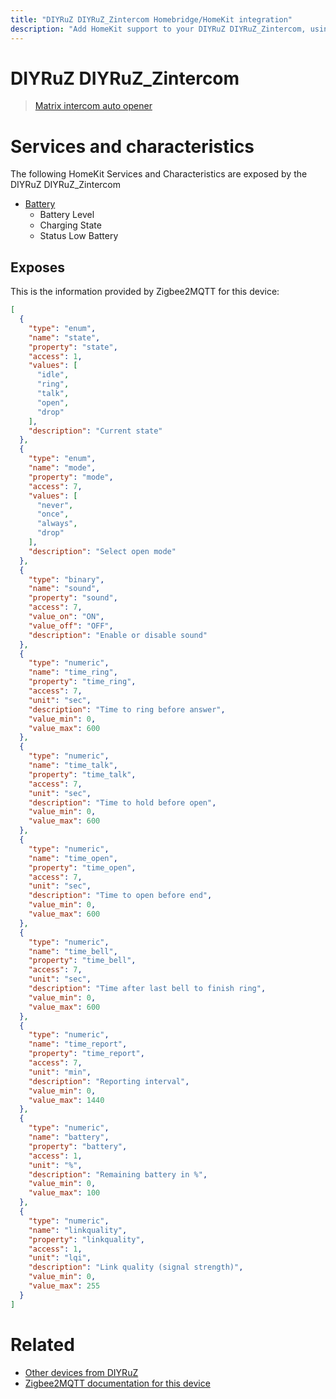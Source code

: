 ```yaml
---
title: "DIYRuZ DIYRuZ_Zintercom Homebridge/HomeKit integration"
description: "Add HomeKit support to your DIYRuZ DIYRuZ_Zintercom, using Homebridge, Zigbee2MQTT and homebridge-z2m."
---
```

<!---
This file has been GENERATED using src/docgen/docgen.ts
DO NOT EDIT THIS FILE MANUALLY!
-->
# DIYRuZ DIYRuZ_Zintercom
> [Matrix intercom auto opener](https://diyruz.github.io/posts/zintercom/)


# Services and characteristics
The following HomeKit Services and Characteristics are exposed by
the DIYRuZ DIYRuZ_Zintercom

* [Battery](../../battery.md)
  * Battery Level
  * Charging State
  * Status Low Battery



## Exposes

This is the information provided by Zigbee2MQTT for this device:

```json
[
  {
    "type": "enum",
    "name": "state",
    "property": "state",
    "access": 1,
    "values": [
      "idle",
      "ring",
      "talk",
      "open",
      "drop"
    ],
    "description": "Current state"
  },
  {
    "type": "enum",
    "name": "mode",
    "property": "mode",
    "access": 7,
    "values": [
      "never",
      "once",
      "always",
      "drop"
    ],
    "description": "Select open mode"
  },
  {
    "type": "binary",
    "name": "sound",
    "property": "sound",
    "access": 7,
    "value_on": "ON",
    "value_off": "OFF",
    "description": "Enable or disable sound"
  },
  {
    "type": "numeric",
    "name": "time_ring",
    "property": "time_ring",
    "access": 7,
    "unit": "sec",
    "description": "Time to ring before answer",
    "value_min": 0,
    "value_max": 600
  },
  {
    "type": "numeric",
    "name": "time_talk",
    "property": "time_talk",
    "access": 7,
    "unit": "sec",
    "description": "Time to hold before open",
    "value_min": 0,
    "value_max": 600
  },
  {
    "type": "numeric",
    "name": "time_open",
    "property": "time_open",
    "access": 7,
    "unit": "sec",
    "description": "Time to open before end",
    "value_min": 0,
    "value_max": 600
  },
  {
    "type": "numeric",
    "name": "time_bell",
    "property": "time_bell",
    "access": 7,
    "unit": "sec",
    "description": "Time after last bell to finish ring",
    "value_min": 0,
    "value_max": 600
  },
  {
    "type": "numeric",
    "name": "time_report",
    "property": "time_report",
    "access": 7,
    "unit": "min",
    "description": "Reporting interval",
    "value_min": 0,
    "value_max": 1440
  },
  {
    "type": "numeric",
    "name": "battery",
    "property": "battery",
    "access": 1,
    "unit": "%",
    "description": "Remaining battery in %",
    "value_min": 0,
    "value_max": 100
  },
  {
    "type": "numeric",
    "name": "linkquality",
    "property": "linkquality",
    "access": 1,
    "unit": "lqi",
    "description": "Link quality (signal strength)",
    "value_min": 0,
    "value_max": 255
  }
]
```

# Related
* [Other devices from DIYRuZ](../index.md#diyruz)
* [Zigbee2MQTT documentation for this device](https://www.zigbee2mqtt.io/devices/DIYRuZ_Zintercom.html)